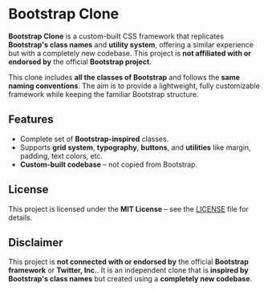 # Bootstrap Clone

**Bootstrap Clone** is a custom-built CSS framework that replicates **Bootstrap's class names** and **utility system**, offering a similar experience but with a completely new codebase. This project is **not affiliated with or endorsed by** the official **Bootstrap project**.

This clone includes **all the classes of Bootstrap** and follows the **same naming conventions**. The aim is to provide a lightweight, fully customizable framework while keeping the familiar Bootstrap structure.

## Features

- Complete set of **Bootstrap-inspired** classes.
- Supports **grid system**, **typography**, **buttons**, and **utilities** like margin, padding, text colors, etc.
- **Custom-built codebase** – not copied from Bootstrap.

## License

This project is licensed under the **MIT License** – see the [LICENSE](LICENSE) file for details.

## Disclaimer

This project is **not connected with or endorsed by** the official **Bootstrap framework** or **Twitter, Inc.**. It is an independent clone that is **inspired by Bootstrap's class names** but created using a **completely new codebase**.
